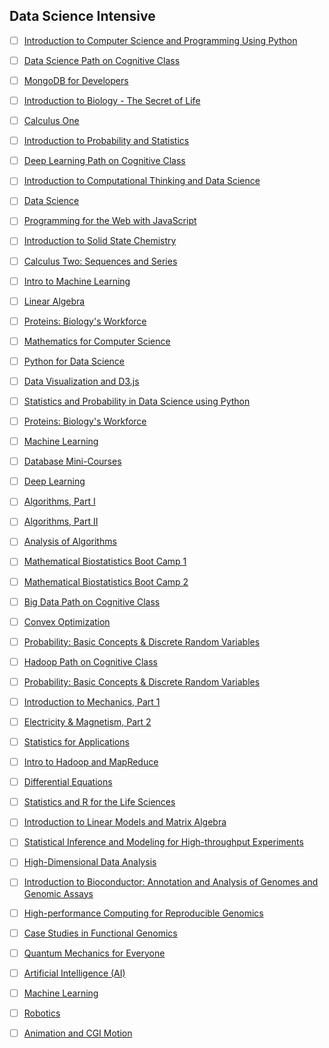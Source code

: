 ## Data Science Intensive
- [ ] [Introduction to Computer Science and Programming Using Python](https://www.edx.org/course/introduction-computer-science-mitx-6-00-1x-11)

- [ ] [Data Science Path on Cognitive Class](https://cognitiveclass.ai/learn/data-science/)

- [ ] [MongoDB for Developers](https://university.mongodb.com/courses/M101P/about)

- [ ] [Introduction to Biology - The Secret of Life](https://www.edx.org/course/introduction-biology-secret-life-mitx-7-00x-6)

- [ ] [Calculus One](https://www.coursera.org/learn/calculus1)

- [ ] [Introduction to Probability and Statistics](https://ocw.mit.edu/courses/mathematics/18-05-introduction-to-probability-and-statistics-spring-2014/index.htm)

- [ ] [Deep Learning Path on Cognitive Class](https://cognitiveclass.ai/learn/deep-learning/)

- [ ] [Introduction to Computational Thinking and Data Science](https://www.edx.org/course/introduction-computational-thinking-data-mitx-6-00-2x-6)

- [ ] [Data Science](http://cs109.github.io/2015/)

- [ ] [Programming for the Web with JavaScript](https://www.edx.org/course/programming-web-javascript-pennx-sd4x)

- [ ] [Introduction to Solid State Chemistry](https://ocw.mit.edu/courses/materials-science-and-engineering/3-091sc-introduction-to-solid-state-chemistry-fall-2010/index.htm)

- [ ] [Calculus Two: Sequences and Series](https://www.coursera.org/learn/advanced-calculus)

- [ ] [Intro to Machine Learning](https://www.udacity.com/course/intro-to-machine-learning--ud120)

- [ ] [Linear Algebra](https://ocw.mit.edu/courses/mathematics/18-06sc-linear-algebra-fall-2011/)

- [ ] [Proteins: Biology's Workforce](https://www.edx.org/course/proteins-biologys-workforce-ricex-bioc300-1x-2)

- [ ] [Mathematics for Computer Science](https://ocw.mit.edu/courses/electrical-engineering-and-computer-science/6-042j-mathematics-for-computer-science-spring-2015/index.htm)

- [ ] [Python for Data Science](https://www.edx.org/course/python-data-science-uc-san-diegox-dse200x)

- [ ] [Data Visualization and D3.js](https://www.udacity.com/course/data-visualization-and-d3js--ud507)

- [ ] [Statistics and Probability in Data Science using Python](https://www.edx.org/course/statistics-probability-data-science-uc-san-diegox-dse210x)

- [ ] [Proteins: Biology's Workforce](https://www.edx.org/course/proteins-biologys-workforce-ricex-bioc300-1x-2)

- [ ] [Machine Learning](https://www.coursera.org/learn/machine-learning)

- [ ] [Database Mini-Courses](https://lagunita.stanford.edu/courses/DB/2014/SelfPaced/about)

- [ ] [Deep Learning](https://www.udacity.com/course/deep-learning--ud730)

- [ ] [Algorithms, Part I](https://www.coursera.org/learn/algorithms-part1)

- [ ] [Algorithms, Part II](https://www.coursera.org/learn/algorithms-part2)

- [ ] [Analysis of Algorithms](https://www.coursera.org/learn/analysis-of-algorithms)

- [ ] [Mathematical Biostatistics Boot Camp 1](https://www.coursera.org/learn/biostatistics)

- [ ] [Mathematical Biostatistics Boot Camp 2](https://www.coursera.org/learn/biostatistics-2)

- [ ] [Big Data Path on Cognitive Class](https://cognitiveclass.ai/learn/big-data/)

- [ ] [Convex Optimization](https://lagunita.stanford.edu/courses/Engineering/CVX101/Winter2014/about)

- [ ] [Probability: Basic Concepts & Discrete Random Variables](https://www.edx.org/course/probability-basic-concepts-discrete-purduex-416-1x-1)

- [ ] [Hadoop Path on Cognitive Class](https://cognitiveclass.ai/learn/hadoop/)

- [ ] [Probability: Basic Concepts & Discrete Random Variables](https://www.edx.org/course/probability-basic-concepts-discrete-purduex-416-1x-1)

- [ ] [Introduction to Mechanics, Part 1](https://www.edx.org/course/introduction-mechanics-part-1-ricex-phys-101-1x)

- [ ] [Electricity & Magnetism, Part 2](https://www.edx.org/course/electricity-magnetism-part-2-ricex-phys102-2x-0)

- [ ] [Statistics for Applications](https://ocw.mit.edu/courses/mathematics/18-650-statistics-for-applications-fall-2016/index.htm)

- [ ] [Intro to Hadoop and MapReduce](https://www.udacity.com/course/intro-to-hadoop-and-mapreduce--ud617)

- [ ] [Differential Equations](https://ocw.mit.edu/courses/mathematics/18-03sc-differential-equations-fall-2011/)

- [ ] [Statistics and R for the Life Sciences](https://www.edx.org/course/statistics-r-harvardx-ph525-1x-0)

- [ ] [Introduction to Linear Models and Matrix Algebra](https://www.edx.org/course/introduction-linear-models-matrix-harvardx-ph525-2x-1)

- [ ] [Statistical Inference and Modeling for High-throughput Experiments](https://www.edx.org/course/statistical-inference-modeling-high-harvardx-ph525-3x-0)

- [ ] [High-Dimensional Data Analysis](https://www.edx.org/course/high-dimensional-data-analysis-harvardx-ph525-4x-0)

- [ ] [Introduction to Bioconductor: Annotation and Analysis of Genomes and Genomic Assays](https://www.edx.org/course/introduction-bioconductor-annotation-harvardx-ph525-5x-0)

- [ ] [High-performance Computing for Reproducible Genomics](https://www.edx.org/course/high-performance-computing-reproducible-harvardx-ph525-6x-0)

- [ ] [Case Studies in Functional Genomics](https://www.edx.org/course/case-studies-functional-genomics-harvardx-ph525-7x-0)

- [ ] [Quantum Mechanics for Everyone](https://www.edx.org/course/quantum-mechanics-everyone-georgetownx-phyx-008-01x)

- [ ] [Artificial Intelligence (AI)](https://www.edx.org/course/artificial-intelligence-ai-columbiax-csmm-101x-1)

- [ ] [Machine Learning](https://www.edx.org/course/machine-learning-columbiax-csmm-102x-1)

- [ ] [Robotics](https://www.edx.org/course/robotics-columbiax-csmm-103x-0)

- [ ] [Animation and CGI Motion](https://www.edx.org/course/animation-cgi-motion-columbiax-csmm-104x-0)
